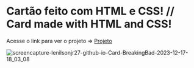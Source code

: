 <h1>Cartão feito com HTML e CSS! // Card made with HTML and CSS!</h1>

<p>Acesse o link para ver o projeto => <a href="https://lenilsonjr27.github.io/Card_BreakingBad/">Projeto</a></p>

![screencapture-lenilsonjr27-github-io-Card-BreakingBad-2023-12-17-18_03_08](https://github.com/LenilsonJr27/Card_BreakingBad/assets/99227401/2148e8fc-b9ac-4e4b-ba80-f089dfb416f3)
